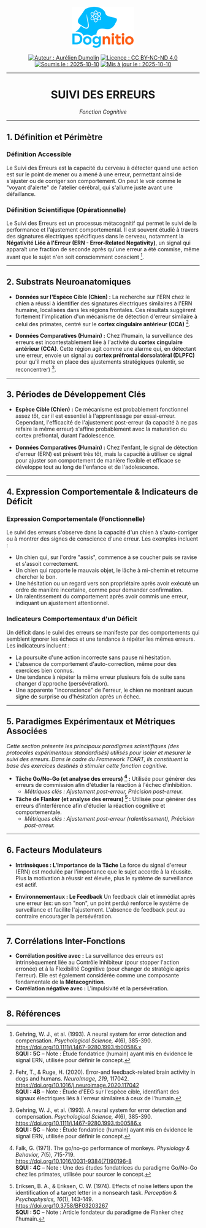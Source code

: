 <div align="center">

  <p align="center">
    <a href="https://aureliendumolin.github.io/dognitio/">
      <img src="../../../assets/branding/logo_dognitio_full_cut.png" alt="Logo Dognitio" width="160" />
    </a>
  </p>

  
  <a href="#"><img alt="Auteur : Aurélien Dumolin" src="https://img.shields.io/badge/Auteur-Aur%C3%A9lien%20Dumolin-blue.svg"></a>
  <a href="https://creativecommons.org/licenses/by-nc-nd/4.0/"><img alt="Licence : CC BY-NC-ND 4.0" src="https://img.shields.io/badge/Licence-CC--BY--NC--ND-orange.svg"></a>
  <a href="#"><img alt="Soumis le : 2025-10-10" src="https://img.shields.io/badge/Soumis%20le-2025--10--10-lightgrey.svg"></a>
  <a href="#"><img alt="Mis à jour le : 2025-10-10" src="https://img.shields.io/badge/Mis%20%C3%A0%20jour%20le-2025--10--10-lightgrey.svg"></a>
  
</div>

---

<div align="center">
  <h1>SUIVI DES ERREURS</h1>
  <em>Fonction Cognitive</em>
</div>

---

## 1. Définition et Périmètre

### **Définition Accessible**
Le Suivi des Erreurs est la capacité du cerveau à détecter quand une action est sur le point de mener ou a mené à une erreur, permettant ainsi de s'ajuster ou de corriger son comportement. On peut le voir comme le "voyant d'alerte" de l'atelier cérébral, qui s'allume juste avant une défaillance.

### **Définition Scientifique (Opérationnelle)**
Le Suivi des Erreurs est un processus métacognitif qui permet le suivi de la performance et l'ajustement comportemental. Il est souvent étudié à travers des signatures électriques spécifiques dans le cerveau, notamment la **Négativité Liée à l'Erreur (ERN - Error-Related Negativity)**, un signal qui apparaît une fraction de seconde après qu'une erreur a été commise, même avant que le sujet n'en soit consciemment conscient [^1].

---

## 2. Substrats Neuroanatomiques

- **Données sur l'Espèce Cible (Chien) :** La recherche sur l'ERN chez le chien a réussi à identifier des signatures électriques similaires à l'ERN humaine, localisées dans les régions frontales. Ces résultats suggèrent fortement l'implication d'un mécanisme de détection d'erreur similaire à celui des primates, centré sur le **cortex cingulaire antérieur (CCA)** [^2].

- **Données Comparatives (Humain) :** Chez l'humain, la surveillance des erreurs est incontestablement liée à l'activité du **cortex cingulaire antérieur (CCA)**. Cette région agit comme une alarme qui, en détectant une erreur, envoie un signal au **cortex préfrontal dorsolatéral (DLPFC)** pour qu'il mette en place des ajustements stratégiques (ralentir, se reconcentrer) [^1].

---

## 3. Périodes de Développement Clés

- **Espèce Cible (Chien) :** Ce mécanisme est probablement fonctionnel assez tôt, car il est essentiel à l'apprentissage par essai-erreur. Cependant, l'efficacité de l'ajustement post-erreur (la capacité à ne pas refaire la même erreur) s'affine probablement avec la maturation du cortex préfrontal, durant l'adolescence.

- **Données Comparatives (Humain) :** Chez l'enfant, le signal de détection d'erreur (ERN) est présent très tôt, mais la capacité à utiliser ce signal pour ajuster son comportement de manière flexible et efficace se développe tout au long de l'enfance et de l'adolescence.

---

## 4. Expression Comportementale & Indicateurs de Déficit

### **Expression Comportementale (Fonctionnelle)**
Le suivi des erreurs s'observe dans la capacité d'un chien à s'auto-corriger ou à montrer des signes de conscience d'une erreur. Les exemples incluent :
- Un chien qui, sur l'ordre "assis", commence à se coucher puis se ravise et s'assoit correctement.
- Un chien qui rapporte le mauvais objet, le lâche à mi-chemin et retourne chercher le bon.
- Une hésitation ou un regard vers son propriétaire après avoir exécuté un ordre de manière incertaine, comme pour demander confirmation.
- Un ralentissement du comportement après avoir commis une erreur, indiquant un ajustement attentionnel.

### **Indicateurs Comportementaux d'un Déficit**
Un déficit dans le suivi des erreurs se manifeste par des comportements qui semblent ignorer les échecs et une tendance à répéter les mêmes erreurs. Les indicateurs incluent :
- La poursuite d'une action incorrecte sans pause ni hésitation.
- L'absence de comportement d'auto-correction, même pour des exercices bien connus.
- Une tendance à répéter la même erreur plusieurs fois de suite sans changer d'approche (persévération).
- Une apparente "inconscience" de l'erreur, le chien ne montrant aucun signe de surprise ou d'hésitation après un échec.

---

## 5. Paradigmes Expérimentaux et Métriques Associées

*Cette section présente les principaux paradigmes scientifiques (des protocoles expérimentaux standardisés) utilisés pour isoler et mesurer le suivi des erreurs. Dans le cadre du Framework TCART, ils constituent la base des exercices destinés à stimuler cette fonction cognitive.*

- **Tâche Go/No-Go (et analyse des erreurs) [^4] :** Utilisée pour générer des erreurs de commission afin d'étudier la réaction à l'échec d'inhibition.
    - *Métriques clés : Ajustement post-erreur, Précision post-erreur.*
- **Tâche de Flanker (et analyse des erreurs) [^3] :** Utilisée pour générer des erreurs d'interférence afin d'étudier la réaction cognitive et comportementale.
    - *Métriques clés : Ajustement post-erreur (ralentissement), Précision post-erreur.*

---

## 6. Facteurs Modulateurs

- **Intrinsèques : L'Importance de la Tâche**
    La force du signal d'erreur (ERN) est modulée par l'importance que le sujet accorde à la réussite. Plus la motivation à réussir est élevée, plus le système de surveillance est actif.

- **Environnementaux : Le Feedback**
    Un feedback clair et immédiat après une erreur (ex: un son "non", un point perdu) renforce le système de surveillance et facilite l'ajustement. L'absence de feedback peut au contraire encourager la persévération.

---

## 7. Corrélations Inter-Fonctions

- **Corrélation positive avec :** La surveillance des erreurs est intrinsèquement liée au Contrôle Inhibiteur (pour stopper l'action erronée) et à la Flexibilité Cognitive (pour changer de stratégie après l'erreur). Elle est également considérée comme une composante fondamentale de la **Métacognition**.
- **Corrélation négative avec :** L'impulsivité et la persévération.

---

## 8. Références

[^1]: Gehring, W. J., et al. (1993). A neural system for error detection and compensation. *Psychological Science, 4*(6), 385-390. <br> https://doi.org/10.1111/j.1467-9280.1993.tb00586.x <br> **SQUI : 5C** – Note : Étude fondatrice (humain) ayant mis en évidence le signal ERN, utilisée pour définir le concept.

[^2]: Fehr, T., & Ruge, H. (2020). Error-and feedback-related brain activity in dogs and humans. *NeuroImage, 219*, 117042. <br> https://doi.org/10.1016/j.neuroimage.2020.117042 <br> **SQUI : 4B** – Note : Étude d'EEG sur l'espèce cible, identifiant des signaux électriques liés à l'erreur similaires à ceux de l'humain.

[^3]: Eriksen, B. A., & Eriksen, C. W. (1974). Effects of noise letters upon the identification of a target letter in a nonsearch task. *Perception & Psychophysics, 16*(1), 143-149. <br> https://doi.org/10.3758/BF03203267 <br> **SQUI : 5C** – Note : Article fondateur du paradigme de Flanker chez l'humain.

[^4]: Falk, G. (1971). The go/no-go performance of monkeys. *Physiology & Behavior, 7*(5), 715-719. <br> https://doi.org/10.1016/0031-9384(71)90196-8 <br> **SQUI : 4C** – Note : Une des études fondatrices du paradigme Go/No-Go chez les primates, utilisée pour sourcer le concept.

